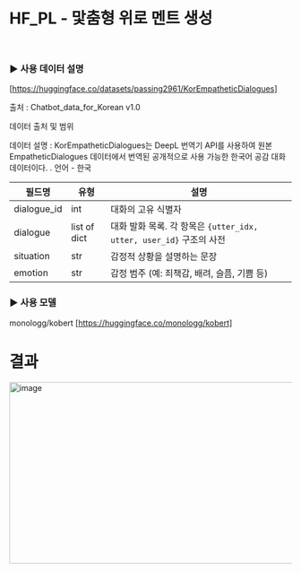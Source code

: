 # HF_PL - 맟춤형 위로 멘트 생성<br>

<br />

### ▶️ 사용 데이터 설명

[https://huggingface.co/datasets/passing2961/KorEmpatheticDialogues]

출처 : Chatbot_data_for_Korean v1.0


데이터 출처 및 범위

데이터 설명 : 
KorEmpatheticDialogues는 DeepL 번역기 API를 사용하여 원본 EmpatheticDialogues 데이터에서
번역된 공개적으로 사용 가능한 한국어 공감 대화 데이터이다. .
언어 - 한국

| 필드명       | 유형           | 설명                                                                 |
|--------------|----------------|----------------------------------------------------------------------|
| dialogue_id  | int            | 대화의 고유 식별자                                                   |
| dialogue     | list of dict   | 대화 발화 목록. 각 항목은 `{utter_idx, utter, user_id}` 구조의 사전   |
| situation    | str            | 감정적 상황을 설명하는 문장                                          |
| emotion      | str            | 감정 범주 (예: 죄책감, 배려, 슬픔, 기쁨 등)                          |


### ▶️ 사용 모델
monologg/kobert [https://huggingface.co/monologg/kobert]

# 결과<br />

<img width="616" height="324" alt="image" src="https://github.com/user-attachments/assets/bdd002ba-98df-4725-80f6-5821ee72bc3a" />

